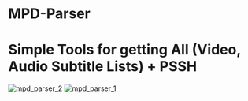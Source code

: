 # MPD-Parser
# Simple Tools for getting All (Video, Audio Subtitle Lists) + PSSH
![mpd_parser_2](https://github.com/TANZ-lab/MPD-PARSER/assets/85926469/e55a3176-4d4c-4176-ac58-2f46c8090411)
![mpd_parser_1](https://github.com/TANZ-lab/MPD-PARSER/assets/85926469/1a010b33-ea8d-41b0-804a-9fd119564606)
